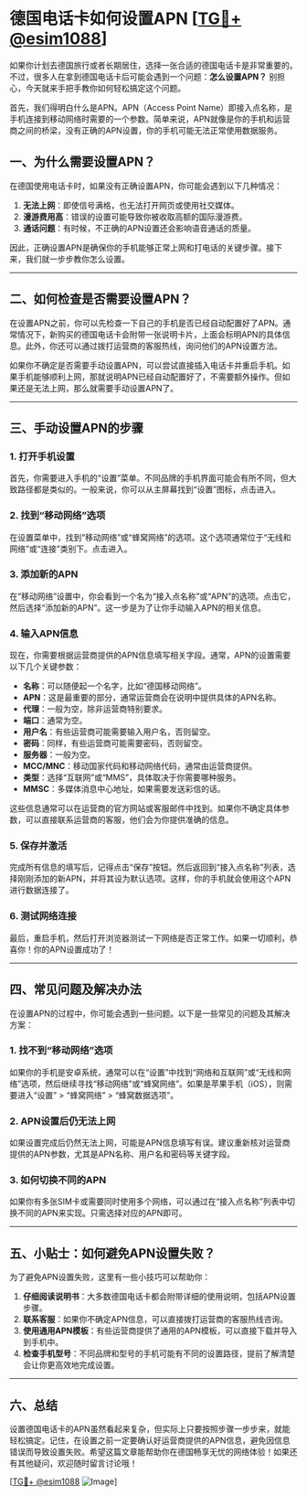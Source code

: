 # 德国电话卡如何设置APN [[TG💪+ @esim1088](https://t.me/s/esim1088)]

如果你计划去德国旅行或者长期居住，选择一张合适的德国电话卡是非常重要的。不过，很多人在拿到德国电话卡后可能会遇到一个问题：**怎么设置APN？** 别担心，今天就来手把手教你如何轻松搞定这个问题。

首先，我们得明白什么是APN。APN（Access Point Name）即接入点名称，是手机连接到移动网络时需要的一个参数。简单来说，APN就像是你的手机和运营商之间的桥梁，没有正确的APN设置，你的手机可能无法正常使用数据服务。

## 一、为什么需要设置APN？

在德国使用电话卡时，如果没有正确设置APN，你可能会遇到以下几种情况：

1. **无法上网**：即使信号满格，也无法打开网页或使用社交媒体。
2. **漫游费用高**：错误的设置可能导致你被收取高额的国际漫游费。
3. **通话问题**：有时候，不正确的APN设置还会影响语音通话的质量。

因此，正确设置APN是确保你的手机能够正常上网和打电话的关键步骤。接下来，我们就一步步教你怎么设置。

---

## 二、如何检查是否需要设置APN？

在设置APN之前，你可以先检查一下自己的手机是否已经自动配置好了APN。通常情况下，新购买的德国电话卡会附带一张说明卡片，上面会标明APN的具体信息。此外，你还可以通过拨打运营商的客服热线，询问他们的APN设置方法。

如果你不确定是否需要手动设置APN，可以尝试直接插入电话卡并重启手机。如果手机能够顺利上网，那就说明APN已经自动配置好了，不需要额外操作。但如果还是无法上网，那么就需要手动设置APN了。

---

## 三、手动设置APN的步骤

### 1. 打开手机设置

首先，你需要进入手机的“设置”菜单。不同品牌的手机界面可能会有所不同，但大致路径都是类似的。一般来说，你可以从主屏幕找到“设置”图标，点击进入。

### 2. 找到“移动网络”选项

在设置菜单中，找到“移动网络”或“蜂窝网络”的选项。这个选项通常位于“无线和网络”或“连接”类别下。点击进入。

### 3. 添加新的APN

在“移动网络”设置中，你会看到一个名为“接入点名称”或“APN”的选项。点击它，然后选择“添加新的APN”。这一步是为了让你手动输入APN的相关信息。

### 4. 输入APN信息

现在，你需要根据运营商提供的APN信息填写相关字段。通常，APN的设置需要以下几个关键参数：

- **名称**：可以随便起一个名字，比如“德国移动网络”。
- **APN**：这是最重要的部分，通常运营商会在说明中提供具体的APN名称。
- **代理**：一般为空，除非运营商特别要求。
- **端口**：通常为空。
- **用户名**：有些运营商可能需要输入用户名，否则留空。
- **密码**：同样，有些运营商可能需要密码，否则留空。
- **服务器**：一般为空。
- **MCC/MNC**：移动国家代码和移动网络代码，通常由运营商提供。
- **类型**：选择“互联网”或“MMS”，具体取决于你需要哪种服务。
- **MMSC**：多媒体消息中心地址，如果需要发送彩信的话。

这些信息通常可以在运营商的官方网站或客服邮件中找到。如果你不确定具体参数，可以直接联系运营商的客服，他们会为你提供准确的信息。

### 5. 保存并激活

完成所有信息的填写后，记得点击“保存”按钮。然后返回到“接入点名称”列表，选择刚刚添加的新APN，并将其设为默认选项。这样，你的手机就会使用这个APN进行数据连接了。

### 6. 测试网络连接

最后，重启手机，然后打开浏览器测试一下网络是否正常工作。如果一切顺利，恭喜你！你的APN设置成功了！

---

## 四、常见问题及解决办法

在设置APN的过程中，你可能会遇到一些问题。以下是一些常见的问题及其解决方案：

### 1. **找不到“移动网络”选项**

如果你的手机是安卓系统，通常可以在“设置”中找到“网络和互联网”或“无线和网络”选项，然后继续寻找“移动网络”或“蜂窝网络”。如果是苹果手机（iOS），则需要进入“设置” > “蜂窝网络” > “蜂窝数据选项”。

### 2. **APN设置后仍无法上网**

如果设置完成后仍然无法上网，可能是APN信息填写有误。建议重新核对运营商提供的APN参数，尤其是APN名称、用户名和密码等关键字段。

### 3. **如何切换不同的APN**

如果你有多张SIM卡或需要同时使用多个网络，可以通过在“接入点名称”列表中切换不同的APN来实现。只需选择对应的APN即可。

---

## 五、小贴士：如何避免APN设置失败？

为了避免APN设置失败，这里有一些小技巧可以帮助你：

1. **仔细阅读说明书**：大多数德国电话卡都会附带详细的使用说明，包括APN设置步骤。
2. **联系客服**：如果你不确定APN信息，可以直接拨打运营商的客服热线咨询。
3. **使用通用APN模板**：有些运营商提供了通用的APN模板，可以直接下载并导入到手机中。
4. **检查手机型号**：不同品牌和型号的手机可能有不同的设置路径，提前了解清楚会让你更高效地完成设置。

---

## 六、总结

设置德国电话卡的APN虽然看起来复杂，但实际上只要按照步骤一步步来，就能轻松搞定。记住，在设置之前一定要确认好运营商提供的APN信息，避免因信息错误而导致设置失败。希望这篇文章能帮助你在德国畅享无忧的网络体验！如果还有其他疑问，欢迎随时留言讨论哦！

[[TG💪+ @esim1088](https://t.me/s/esim1088) ![Image](https://i.postimg.cc/4NQfJmqS/Snipaste-2025-05-13-00-14-12.png)]